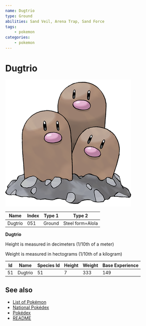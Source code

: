 ```yaml
---
name: Dugtrio
type: Ground
abilities: Sand Veil, Arena Trap, Sand Force
tags:
    - pokemon
categories:
    - pokemon
---
```


# Dugtrio


![Dugtrio](images/051.png)

| **Name** | **Index** | **Type 1** | **Type 2** |
|----|----|----|----|
| Dugtrio | 051 | Ground | Steel form=Alola  |

**Dugtrio** 


Height is measured in decimeters (1/10th of a meter)

Weight is measured in hectograms (1/10th of a kilogram)

| **Id** | **Name** | **Species Id** | **Height** | **Weight** | **Base Experience** |
|--------|----------|----------------|------------|------------|---------------------|
| 51 | Dugtrio | 51 | 7 | 333 | 149 |


## See also

- [List of Pokémon](../pokemon.md)
- [National Pokédex](../national_pokedex.md)
- [Pokédex](../pokedex.md)
- [README](../README.md)
